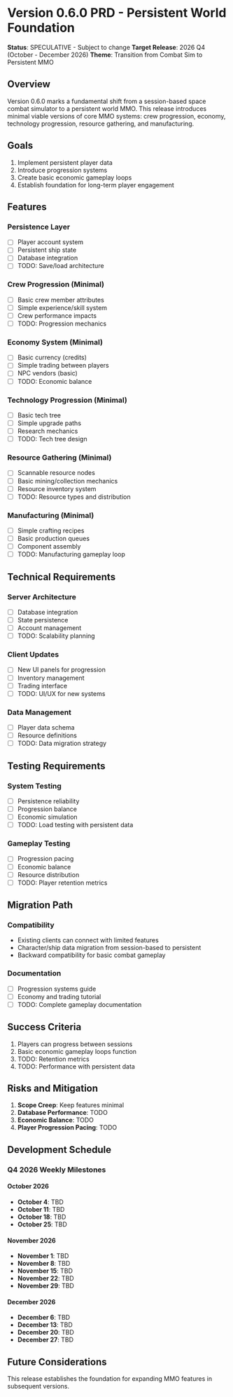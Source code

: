 # Version 0.6.0 PRD - Persistent World Foundation

**Status**: SPECULATIVE - Subject to change
**Target Release**: 2026 Q4 (October - December 2026)
**Theme**: Transition from Combat Sim to Persistent MMO

## Overview

Version 0.6.0 marks a fundamental shift from a session-based space combat simulator to a persistent world MMO. This release introduces minimal viable versions of core MMO systems: crew progression, economy, technology progression, resource gathering, and manufacturing.

## Goals

1. Implement persistent player data
2. Introduce progression systems
3. Create basic economic gameplay loops
4. Establish foundation for long-term player engagement

## Features

### Persistence Layer
- [ ] Player account system
- [ ] Persistent ship state
- [ ] Database integration
- [ ] TODO: Save/load architecture

### Crew Progression (Minimal)
- [ ] Basic crew member attributes
- [ ] Simple experience/skill system
- [ ] Crew performance impacts
- [ ] TODO: Progression mechanics

### Economy System (Minimal)
- [ ] Basic currency (credits)
- [ ] Simple trading between players
- [ ] NPC vendors (basic)
- [ ] TODO: Economic balance

### Technology Progression (Minimal)
- [ ] Basic tech tree
- [ ] Simple upgrade paths
- [ ] Research mechanics
- [ ] TODO: Tech tree design

### Resource Gathering (Minimal)
- [ ] Scannable resource nodes
- [ ] Basic mining/collection mechanics
- [ ] Resource inventory system
- [ ] TODO: Resource types and distribution

### Manufacturing (Minimal)
- [ ] Simple crafting recipes
- [ ] Basic production queues
- [ ] Component assembly
- [ ] TODO: Manufacturing gameplay loop

## Technical Requirements

### Server Architecture
- [ ] Database integration
- [ ] State persistence
- [ ] Account management
- [ ] TODO: Scalability planning

### Client Updates
- [ ] New UI panels for progression
- [ ] Inventory management
- [ ] Trading interface
- [ ] TODO: UI/UX for new systems

### Data Management
- [ ] Player data schema
- [ ] Resource definitions
- [ ] TODO: Data migration strategy

## Testing Requirements

### System Testing
- [ ] Persistence reliability
- [ ] Progression balance
- [ ] Economic simulation
- [ ] TODO: Load testing with persistent data

### Gameplay Testing
- [ ] Progression pacing
- [ ] Economic balance
- [ ] Resource distribution
- [ ] TODO: Player retention metrics

## Migration Path

### Compatibility
- Existing clients can connect with limited features
- Character/ship data migration from session-based to persistent
- Backward compatibility for basic combat gameplay

### Documentation
- [ ] Progression systems guide
- [ ] Economy and trading tutorial
- [ ] TODO: Complete gameplay documentation

## Success Criteria

1. Players can progress between sessions
2. Basic economic gameplay loops function
3. TODO: Retention metrics
4. TODO: Performance with persistent data

## Risks and Mitigation

1. **Scope Creep**: Keep features minimal
2. **Database Performance**: TODO
3. **Economic Balance**: TODO
4. **Player Progression Pacing**: TODO

## Development Schedule

### Q4 2026 Weekly Milestones

#### October 2026
- **October 4**: TBD
- **October 11**: TBD
- **October 18**: TBD
- **October 25**: TBD

#### November 2026
- **November 1**: TBD
- **November 8**: TBD
- **November 15**: TBD
- **November 22**: TBD
- **November 29**: TBD

#### December 2026
- **December 6**: TBD
- **December 13**: TBD
- **December 20**: TBD
- **December 27**: TBD

## Future Considerations

This release establishes the foundation for expanding MMO features in subsequent versions.